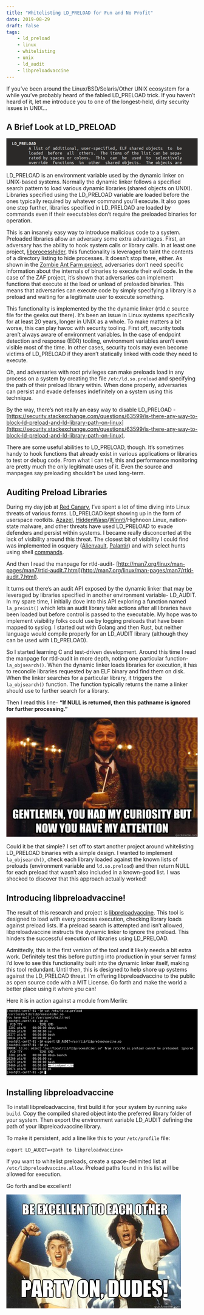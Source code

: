 ```yaml
---
title: "Whitelisting LD_PRELOAD for Fun and No Profit"
date: 2019-08-29
draft: false
tags: 
    - ld_preload
    - linux
    - whitelisting
    - unix
    - ld_audit
    - libpreloadvaccine
---
```


If you’ve been around the Linux/BSD/Solaris/Other UNIX ecosystem for a while you’ve probably heard of the fabled LD_PRELOAD trick. If you haven’t heard of it, let me introduce you to one of the longest-held, dirty security issues in UNIX…

## A Brief Look at LD_PRELOAD

![](/img/whitelisting-ld_preload-fun-no-profit/ld_preload-header.png)

LD_PRELOAD is an environment variable used by the dynamic linker on UNIX-based systems. Normally the dynamic linker follows a specified search pattern to load various dynamic libraries (shared objects on UNIX). Libraries specified using the LD_PRELOAD variable are loaded before the ones typically required by whatever command you’ll execute. It also goes one step further, libraries specified in LD_PRELOAD are loaded by commands even if their executables don’t require the preloaded binaries for operation.

This is an insanely easy way to introduce malicious code to a system. Preloaded libraries allow an adversary some extra advantages. First, an adversary has the ability to hook system calls or library calls. In at least one project, [libprocesshider](https://github.com/gianlucaborello/libprocesshider), this functionality is leveraged to taint the contents of a directory listing to hide processes. It doesn’t stop there, either. As shown in the [Zombie Ant Farm project](https://github.com/dsnezhkov/zombieant), adversaries don’t need specific information about the internals of binaries to execute their evil code. In the case of the ZAF project, it’s shown that adversaries can implement functions that execute at the load or unload of preloaded binaries. This means that adversaries can execute code by simply specifying a library is a preload and waiting for a legitimate user to execute something.

This functionality is implemented by the the dynamic linker (rtld.c source file for the geeks out there). It’s been an issue in Linux systems specifically for at least 20 years, longer in UNIX as a whole. To make matters a bit worse, this can play havoc with security tooling. First off, security tools aren’t always aware of environment variables. In the case of endpoint detection and response (EDR) tooling, environment variables aren’t even visible most of the time. In other cases, security tools may even become victims of LD_PRELOAD if they aren’t statically linked with code they need to execute.

Oh, and adversaries with root privileges can make preloads load in any process on a system by creating the file `/etc/ld.so.preload` and specifying the path of their preload library within. When done properly, adversaries can persist and evade defenses indefinitely on a system using this technique.

By the way, there’s not really an easy way to disable LD_PRELOAD - [https://security.stackexchange.com/questions/63599/is-there-any-way-to-block-ld-preload-and-ld-library-path-on-linux](https://security.stackexchange.com/questions/63599/is-there-any-way-to-block-ld-preload-and-ld-library-path-on-linux).

There are some useful abilities to LD_PRELOAD, though. It’s sometimes handy to hook functions that already exist in various applications or libraries to test or debug code. From what I can tell, this and performance monitoring are pretty much the only legitimate uses of it. Even the source and manpages say preloading shouldn’t be used long-term.

## Auditing Preload Libraries

During my day job at [Red Canary](https://redcanary.com/), I’ve spent a lot of time diving into Linux threats of various forms. LD_PRELOAD kept showing up in the form of userspace rootkits. [Azazel](https://github.com/chokepoint/azazel), [HiddenWasp](https://www.intezer.com/blog-hiddenwasp-malware-targeting-linux-systems/)/[Winnti](https://medium.com/chronicle-blog/winnti-more-than-just-windows-and-gates-e4f03436031a)/Highnoon.Linux, nation-state malware, and other threats have used LD_PRELOAD to evade defenders and persist within systems. I became really disconcerted at the lack of visibility around this threat. The closest bit of visibility I could find was implemented in osquery ([Alienvault](https://www.alienvault.com/blogs/labs-research/hunting-for-linux-library-injection-with-osquery), [Palantir](https://github.com/palantir/osquery-configuration/blob/master/Classic/Servers/Linux/osquery.conf)) and with select hunts using shell [commands](https://twitter.com/ForensicITGuy/status/1153291548978794496).

And then I read the manpage for rtld-audit- [http://man7.org/linux/man-pages/man7/rtld-audit.7.html](http://man7.org/linux/man-pages/man7/rtld-audit.7.html).

It turns out there’s an audit API exposed by the dynamic linker that may be leveraged by libraries specified in another environment variable- LD_AUDIT. In my spare time, I initially dove into this API exploring a function named `la_preinit()` which lets an audit library take actions after all libraries have been loaded but before control is passed to the executable. My hope was to implement visibility folks could use by logging preloads that have been mapped to syslog. I started out with Golang and then Rust, but neither language would compile properly for an LD_AUDIT library (although they can be used with LD_PRELOAD).

So I started learning C and test-driven development. Around this time I read the manpage for rtld-audit in more depth, noting one particular function- `la_objsearch()`. When the dynamic linker loads libraries for execution, it has to reconcile libraries requested by an ELF binary and find them on disk. When the linker searches for a particular library, it triggers the `la_objsearch()` function. The function typically returns the name a linker should use to further search for a library.

Then I read this line- **“If NULL is returned, then this pathname is ignored for further processing.”**

![](/img/whitelisting-ld_preload-fun-no-profit/curiosity-attention.jpg)

Could it be that simple? I set off to start another project around whitelisting LD_PRELOAD binaries with a simple design. I wanted to implement `la_objsearch()`, check each library loaded against the known lists of preloads (environment variable and `ld.so.preload`) and then return NULL for each preload that wasn’t also included in a known-good list. I was shocked to discover that this approach actually worked!

## Introducing libpreloadvaccine!

The result of this research and project is [libpreloadvaccine](https://github.com/ForensicITGuy/libpreloadvaccine). This tool is designed to load with every process execution, checking library loads against preload lists. If a preload search is attempted and isn’t allowed, libpreloadvaccine instructs the dynamic linker to ignore the preload. This hinders the successful execution of libraries using LD_PRELOAD.

Admittedly, this is the first version of the tool and it likely needs a bit extra work. Definitely test this before putting into production in your server farms! I’d love to see this functionality built into the dynamic linker itself, making this tool redundant. Until then, this is designed to help shore up systems against the LD_PRELOAD threat. I’m offering libpreloadvaccine to the public as open source code with a MIT License. Go forth and make the world a better place using it where you can!

Here it is in action against a module from Merlin:

![](/img/whitelisting-ld_preload-fun-no-profit/libpreloadvaccine-in-action.png)

## Installing libpreloadvaccine

To install libpreloadvaccine, first build it for your system by running `make build`. Copy the compiled shared object into the preferred library folder of your system. Then export the environment variable LD_AUDIT defining the path of your libpreloadvaccine library.

To make it persistent, add a line like this to your `/etc/profile` file:

```
export LD_AUDIT=<path to libpreloadvaccine>
```

If you want to whitelist preloads, create a space-delimited list at `/etc/libpreloadvaccine.allow`. Preload paths found in this list will be allowed for execution.

Go forth and be excellent!

![](/img/whitelisting-ld_preload-fun-no-profit/be-excellent.jpg)
